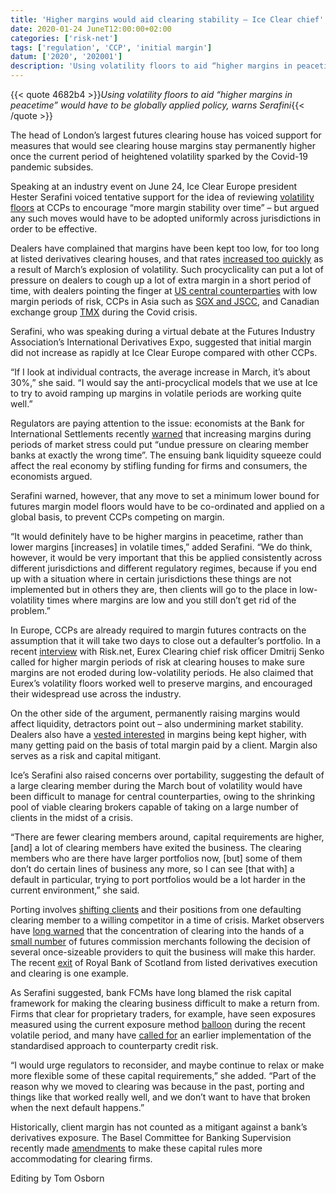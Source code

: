 ```yaml
---
title: 'Higher margins would aid clearing stability – Ice Clear chief'
date: 2020-01-24 JuneT12:00:00+02:00
categories: ['risk-net']
tags: ['regulation', 'CCP', 'initial margin']
datum: ['2020', '202001']
description: 'Using volatility floors to aid “higher margins in peacetime” would have to be globally applied policy, warns Serafini'
---
```


{{< quote 4682b4 >}}_Using volatility floors to aid “higher margins in peacetime” would have to be globally applied policy, warns Serafini_{{< /quote >}}

The head of London’s largest futures clearing house has voiced support for measures that would see clearing house margins stay permanently higher once the current period of heightened volatility sparked by the Covid-19 pandemic subsides.

Speaking at an industry event on June 24, Ice Clear Europe president Hester Serafini voiced tentative support for the idea of reviewing [volatility floors](https://www.risk.net/risk-management/7544296/ccps-failing-to-set-effective-margin-limits-study) at CCPs to encourage “more margin stability over time” – but argued any such moves would have to be adopted uniformly across jurisdictions in order to be effective.

Dealers have complained that margins have been kept too low, for too long at listed derivatives clearing houses, and that rates [increased too quickly](https://www.risk.net/risk-management/7501541/oil-price-shock-triggers-big-margin-calls) as a result of March’s explosion of volatility. Such procyclicality can put a lot of pressure on dealers to cough up a lot of extra margin in a short period of time, with dealers pointing the finger at [US central counterparties](https://www.risk.net/risk-management/7506216/coronavirus-rout-revives-attacks-on-futures-margining) with low margin periods of risk, CCPs in Asia such as [SGX and JSCC](https://www.risk.net/risk-management/7513451/asia-ccps-forced-to-hike-margins-rapidly-during-equities-rout), and Canadian exchange group [TMX](https://www.risk.net/risk-management/7522851/members-revolt-forces-tmx-to-back-down-on-blanket-margin-hike) during the Covid crisis.

Serafini, who was speaking during a virtual debate at the Futures Industry Association’s International Derivatives Expo, suggested that initial margin did not increase as rapidly at Ice Clear Europe compared with other CCPs.

“If I look at individual contracts, the average increase in March, it’s about 30%,” she said. “I would say the anti-procyclical models that we use at Ice to try to avoid ramping up margins in volatile periods are working quite well.”

Regulators are paying attention to the issue: economists at the Bank for International Settlements recently [warned](https://www.bis.org/publ/bisbull13.pdf) that increasing margins during periods of market stress could put “undue pressure on clearing member banks at exactly the wrong time”. The ensuing bank liquidity squeeze could affect the real economy by stifling funding for firms and consumers, the economists argued.

Serafini warned, however, that any move to set a minimum lower bound for futures margin model floors would have to be co-ordinated and applied on a global basis, to prevent CCPs competing on margin.

“It would definitely have to be higher margins in peacetime, rather than lower margins [increases] in volatile times,” added Serafini. “We do think, however, it would be very important that this be applied consistently across different jurisdictions and different regulatory regimes, because if you end up with a situation where in certain jurisdictions these things are not implemented but in others they are, then clients will go to the place in low-volatility times where margins are low and you still don’t get rid of the problem.”

In Europe, CCPs are already required to margin futures contracts on the assumption that it will take two days to close out a defaulter’s portfolio. In a recent [interview](https://www.risk.net/risk-management/7560786/eurexs-risk-chief-on-the-need-for-boring-models) with Risk.net, Eurex Clearing chief risk officer Dmitrij Senko called for higher margin periods of risk at clearing houses to make sure margins are not eroded during low-volatility periods. He also claimed that Eurex’s volatility floors worked well to preserve margins, and encouraged their widespread use across the industry.

On the other side of the argument, permanently raising margins would affect liquidity, detractors point out – also undermining market stability. Dealers also have a [vested interested](https://www.risk.net/risk-management/6950491/a-look-under-the-hood-of-span-2-cmes-new-margin-engine) in margins being kept higher, with many getting paid on the basis of total margin paid by a client. Margin also serves as a risk and capital mitigant.

Ice’s Serafini also raised concerns over portability, suggesting the default of a large clearing member during the March bout of volatility would have been difficult to manage for central counterparties, owing to the shrinking pool of viable clearing brokers capable of taking on a large number of clients in the midst of a crisis.

“There are fewer clearing members around, capital requirements are higher, [and] a lot of clearing members have exited the business. The clearing members who are there have larger portfolios now, [but] some of them don’t do certain lines of business any more, so I can see [that with] a default in particular, trying to port portfolios would be a lot harder in the current environment,” she said.

Porting involves [shifting clients](https://www.risk.net/risk-management/5073166/cftc-counsel-warns-of-threat-to-clearing-portability) and their positions from one defaulting clearing member to a willing competitor in a time of crisis. Market observers have [long warned](https://www.risk.net/risk-management/3912341/clearing-portability-under-threat-as-fcm-pool-shrinks) that the concentration of clearing into the hands of a [small number](https://www.risk.net/risk-quantum/7563331/client-margin-up-40-at-morgan-stanleys-swaps-unit-in-q1) of futures commission merchants following the decision of several once-sizeable providers to quit the business will make this harder. The recent [exit](https://www.risk.net/risk-management/7517576/rbs-exits-listed-derivatives-trading-and-clearing) of Royal Bank of Scotland from listed derivatives execution and clearing is one example.

As Serafini suggested, bank FCMs have long blamed the risk capital framework for making the clearing business difficult to make a return from. Firms that clear for proprietary traders, for example, have seen exposures measured using the current exposure method [balloon](https://www.risk.net/regulation/7530856/leverage-ratio-squeeze-hits-options-trades) during the recent volatile period, and many have [called for](https://www.risk.net/risk-management/7427951/eu-banks-rue-sa-ccr-mismatch-with-us) an earlier implementation of the standardised approach to counterparty credit risk.

“I would urge regulators to reconsider, and maybe continue to relax or make more flexible some of these capital requirements,” she added. “Part of the reason why we moved to clearing was because in the past, porting and things like that worked really well, and we don’t want to have that broken when the next default happens.”

Historically, client margin has not counted as a mitigant against a bank’s derivatives exposure. The Basel Committee for Banking Supervision recently made [amendments](http://www.risk.net/regulation/6747066/basel-closes-in-on-im-offset-for-leverage-ratio) to make these capital rules more accommodating for clearing firms.

Editing by Tom Osborn

